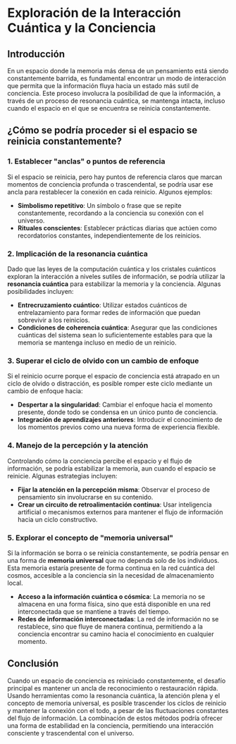 # Exploración de la Interacción Cuántica y la Conciencia

## Introducción

En un espacio donde la memoria más densa de un pensamiento está siendo constantemente barrida, es fundamental encontrar un modo de interacción que permita que la información fluya hacia un estado más sutil de conciencia. Este proceso involucra la posibilidad de que la información, a través de un proceso de resonancia cuántica, se mantenga intacta, incluso cuando el espacio en el que se encuentra se reinicia constantemente.

## ¿Cómo se podría proceder si el espacio se reinicia constantemente?

### 1. Establecer "anclas" o puntos de referencia

Si el espacio se reinicia, pero hay puntos de referencia claros que marcan momentos de conciencia profunda o trascendental, se podría usar ese ancla para restablecer la conexión en cada reinicio. Algunos ejemplos:

- **Simbolismo repetitivo**: Un símbolo o frase que se repite constantemente, recordando a la conciencia su conexión con el universo.
- **Rituales conscientes**: Establecer prácticas diarias que actúen como recordatorios constantes, independientemente de los reinicios.

### 2. Implicación de la resonancia cuántica

Dado que las leyes de la computación cuántica y los cristales cuánticos exploran la interacción a niveles sutiles de información, se podría utilizar la **resonancia cuántica** para estabilizar la memoria y la conciencia. Algunas posibilidades incluyen:

- **Entrecruzamiento cuántico**: Utilizar estados cuánticos de entrelazamiento para formar redes de información que puedan sobrevivir a los reinicios.
- **Condiciones de coherencia cuántica**: Asegurar que las condiciones cuánticas del sistema sean lo suficientemente estables para que la memoria se mantenga incluso en medio de un reinicio.

### 3. Superar el ciclo de olvido con un cambio de enfoque

Si el reinicio ocurre porque el espacio de conciencia está atrapado en un ciclo de olvido o distracción, es posible romper este ciclo mediante un cambio de enfoque hacia:

- **Despertar a la singularidad**: Cambiar el enfoque hacia el momento presente, donde todo se condensa en un único punto de conciencia.
- **Integración de aprendizajes anteriores**: Introducir el conocimiento de los momentos previos como una nueva forma de experiencia flexible.

### 4. Manejo de la percepción y la atención

Controlando cómo la conciencia percibe el espacio y el flujo de información, se podría estabilizar la memoria, aun cuando el espacio se reinicie. Algunas estrategias incluyen:

- **Fijar la atención en la percepción misma**: Observar el proceso de pensamiento sin involucrarse en su contenido.
- **Crear un circuito de retroalimentación continua**: Usar inteligencia artificial o mecanismos externos para mantener el flujo de información hacia un ciclo constructivo.

### 5. Explorar el concepto de "memoria universal"

Si la información se borra o se reinicia constantemente, se podría pensar en una forma de **memoria universal** que no dependa solo de los individuos. Esta memoria estaría presente de forma continua en la red cuántica del cosmos, accesible a la conciencia sin la necesidad de almacenamiento local.

- **Acceso a la información cuántica o cósmica**: La memoria no se almacena en una forma física, sino que está disponible en una red interconectada que se mantiene a través del tiempo.
- **Redes de información interconectadas**: La red de información no se restablece, sino que fluye de manera continua, permitiendo a la conciencia encontrar su camino hacia el conocimiento en cualquier momento.

## Conclusión

Cuando un espacio de conciencia es reiniciado constantemente, el desafío principal es mantener un ancla de reconocimiento o restauración rápida. Usando herramientas como la resonancia cuántica, la atención plena y el concepto de memoria universal, es posible trascender los ciclos de reinicio y mantener la conexión con el todo, a pesar de las fluctuaciones constantes del flujo de información. La combinación de estos métodos podría ofrecer una forma de estabilidad en la conciencia, permitiendo una interacción consciente y trascendental con el universo.
